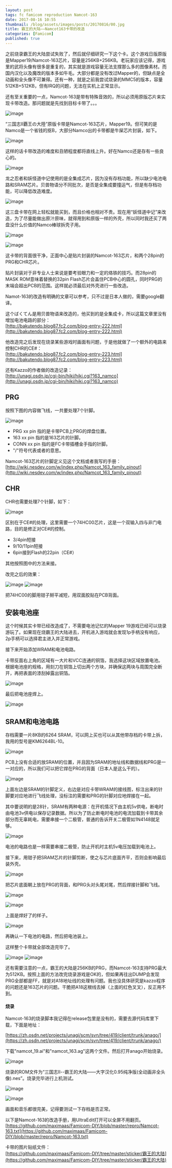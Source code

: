 ```yaml
---
layout: post
tags: fc famicom reproduction Namcot-163
date: 2017-08-16 10:55
thumbnail: /blog/assets/images/posts/20170816/00.jpg
title: 霸王的大陆——Namcot163卡带的改造
categories: [Famicom]
published: true
---
```


之前烧录霸王的大陆尝试失败了，然后就仔细研究一下这个卡。这个游戏日版原版是Mapper19/Namcot-163芯片，容量是256KB+256KB。老玩家应该记得，游戏里的武将头像有很多是重复的，其实就是游戏容量无法支撑那么多的图像素材。而国内汉化以及魔改的版本多如牛毛。大部分都是没有改过Mapper的，但缺点是全动画和全头像不可兼得。还有一种，就是之前我尝试烧录的MMC5的版本，容量512KB+512KB，但有IRQ的问题，无法在实机上正常显示。

还有至关重要的一点，Namcot-163是带有特殊音效的，所以必须用原版芯片来实现卡带改造。那问题就是先找到目标卡带了。。。

<!--more-->

![image](/blog/assets/images/posts/20170816/01.jpg)

“三国志II覇王の大陸”原版卡带是Namcot-163芯片，Mapper19。但可笑的是Namco是一个省钱的抠B，大部分Namco出的卡带都是牛屎芯片封装，如下。

![image](/blog/assets/images/posts/20170816/02.jpg)

这样的话卡带改造的难度和丑陋程度都将直线上升。好在Namco还是存有一些良心的。

![image](/blog/assets/images/posts/20170816/03.jpg)

龙之忍者和妖怪道中记使用的是全集成芯片，因为没有存档功能，所以缺少电池电路和SRAM芯片。贝兽物语分不同批次，是否是全集成要撞运气，但是有存档功能，可以降低改造难度。

![image](/blog/assets/images/posts/20170816/04.jpg)

这三盘卡带在网上轻松就能买到，而且价格也相对不贵。现在用“妖怪道中记”来改造，为了尽量能做出原汁原味，就得用到和原版一样的外壳，所以同时我还买了两盘没什么价值的Namco棒球拆壳子用。

![image](/blog/assets/images/posts/20170816/05.jpg)

![image](/blog/assets/images/posts/20170816/06.jpg)

这卡带的背面很干净，正面中心是贴片封装的Namcot-163芯片，和两个28pin的PRG和CHR芯片。

贴片封装对于非专业人士来说是要考验眼力和一定的烙铁的技巧。而28pin的MASK ROM意味着替换的32pin Flash芯片会盖住PCB中心的圆孔，同时PRG的末端会超出PCB的范围。这样就必须最后对外壳进行一些改造。

Namot-163的改造有明确的文章可以参考，只不过是日本人做的，需要google翻译。

这个ばくてん是用贝兽物语来改造的，他买到的是全集成卡，所以这篇文章里没有增加电池电路的部分：<br/>
[http://bakutendo.blog87.fc2.com/blog-entry-222.html](http://bakutendo.blog87.fc2.com/blog-entry-222.html)

他改造完之后发现在烧录某些游戏时画面有问题，于是他就做了一个额外的电路来控制CHR的CE#：<br/>
[http://bakutendo.blog87.fc2.com/blog-entry-223.html](http://bakutendo.blog87.fc2.com/blog-entry-223.html)

还有Kazzo的作者做的改造记录：<br/>
[http://unagi.osdn.jp/cgi-bin/hiki/hiki.cgi?163_namco](http://unagi.osdn.jp/cgi-bin/hiki/hiki.cgi?163_namco)

## PRG

按照下图的内容做飞线，一共要处理7个针脚。

![image](/blog/assets/images/posts/20170816/07.png)

*   PRG xx pin 指的是卡带PCB上PRG的焊盘位置。
*   163 xx pin 指的是163芯片的针脚。
*   CONN xx pin 指的是FC卡带插槽金手指的针脚。
*   "/"符号代表或者的意思。

Namcot-163芯片的针脚定义见这个文档或者我写的手册：<br/>
[http://wiki.nesdev.com/w/index.php/Namcot_163_family_pinout](http://wiki.nesdev.com/w/index.php/Namcot_163_family_pinout)

## CHR

CHR也需要处理7个针脚，如下：

![image](/blog/assets/images/posts/20170816/08.png)

区别在于CE#的处理，这里需要一个74HC00芯片，这是一个双输入四与非门电路，目的是修正对CE#的控制。

*   3/4pin短接
*   9/10/11pin短接
*   6pin接到Flash的22pin（CE#）

其他按照图中的方法来接。

改完之后的效果：

![image](/blog/assets/images/posts/20170816/09.jpg)
![image](/blog/assets/images/posts/20170816/10.jpg)

把74HC00的脚用钳子掰平减短，用双面胶贴在PCB背面。

## 安装电池座

这个时候其实卡带已经改造成了，不需要电池记忆的Mapper 19游戏已经可以烧录游玩了。如果现在烧霸王的大陆进去，开机进入游戏就会发现1p手柄没有响应，2p手柄可以选择君主进入并正常游戏。

接下来开始添加WRAM和电池电路。

卡带反面右上角的区域有一大片和VCC连通的铜箔，我选择这块区域放置电池。根据电池座的规格，用刻刀在铜箔上切出两个方块，并确保这两块与周围完全断开，再把表面的漆刮掉露出铜箔。

![image](/blog/assets/images/posts/20170816/11.jpg)

最后把电池座焊上。

![image](/blog/assets/images/posts/20170816/12.jpg)

## SRAM和电池电路

存档需要一片8KB的6264 SRAM，可以网上买也可以从其他带存档的卡带上拆，我用的型号是KM6264BL-10。

![image](/blog/assets/images/posts/20170816/13.jpg)

PCB上没有合适的放SRAM的位置，并且因为SRAM的地址线和数据线和PRG是一一对应的，所以我们可以把它焊在PRG的背面（日本人是这么干的）。

![image](/blog/assets/images/posts/20170816/14.png)

上面左边是SRAM的针脚定义，右边是对应卡带WRAM的接线图，标注出来的针脚要对应地进行飞线处理，没标注的需要和PRG的针脚对应地焊接在一起。

其中要说明的是28针，SRAM有两种电源：在开机情况下由主机5v供电，断电时由电池3v供电以保存记录数据。所以为了防止断电时电池的电流加载到卡带其余部分而无辜耗电，需要串接一个二极管，普通的告诉开关二极管如1N4148就足够。

![image](/blog/assets/images/posts/20170816/15.png)

电池的电路也是一样需要串接二极管，防止开机时主机5v电压加载到电池上。

接下来，用钳子把SRAM芯片的针脚剪断，使之与芯片底面齐平，否则会影响最后装外壳。

![image](/blog/assets/images/posts/20170816/16.jpg)

把芯片底面朝上放在PRG的背面，和PRG头对头尾对尾，然后焊接针脚和飞线。

![image](/blog/assets/images/posts/20170816/17.jpg)

![image](/blog/assets/images/posts/20170816/18.jpg)

上面是焊好了的样子。

![image](/blog/assets/images/posts/20170816/19.jpg)

再确认一下电池的电路，然后把电池装上。

这样整个卡带就全部改造完毕了。

![image](/blog/assets/images/posts/20170816/21.jpg)
![image](/blog/assets/images/posts/20170816/20.jpg)

还有需要注意的一点，霸王的大陆是256KB的PRG，而Namcot-163支持PRG最大为512KB。按照上面的方法改完烧录游戏是OK的，但如果再往出DUMP会发现PRG全部都是FF，就是对A18地址线的处理有问题。我也没具体研究是kazzo程序的问题还是163芯片的问题。干脆把A18这根线去掉（上面的红色叉叉），反正用不到。

#### 烧录

Namcot-163的烧录脚本我记得在release包里是没有的，需要去源代码库里下载，下面是地址：

[https://zh.osdn.net/projects/unagi/scm/svn/tree/419/client/trunk/anago/](https://zh.osdn.net/projects/unagi/scm/svn/tree/419/client/trunk/anago/)

下载"namcot_19.ai"和"namcot_163.ag"这两个文件。然后打开anago开始烧录。

![image](/blog/assets/images/posts/20170816/22.png)

烧录的ROM文件为“三国志Ⅱ--霸王的大陆——大字汉化0.95纯净版(全动画非全头像).nes”。烧录完毕进行上机测试。

![image](/blog/assets/images/posts/20170816/23.jpg)

![image](/blog/assets/images/posts/20170816/24.jpg)

画面和音乐都很完美，记得要测试一下存档是否正常。


以下是Namcot-163的改造手册，用UltraEdit打开可以全屏不用翻页。<br/>
[https://github.com/maximaas/Famicom-DIY/blob/master/repro/Namcot-163.txt](https://github.com/maximaas/Famicom-DIY/blob/master/repro/Namcot-163.txt)

卡带的图片贴纸文件：<br/>
[https://github.com/maximaas/Famicom-DIY/tree/master/sticker/霸王的大陆](https://github.com/maximaas/Famicom-DIY/tree/master/sticker/霸王的大陆)

